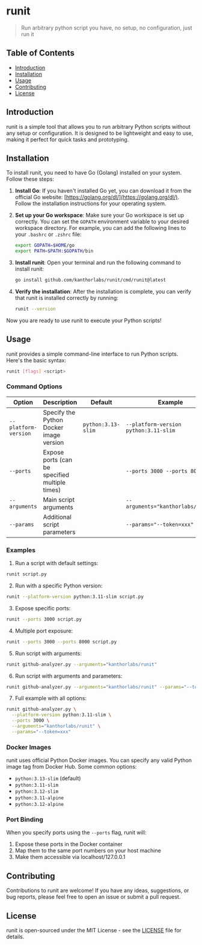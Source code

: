 # runit
> Run arbitrary python script you have, no setup, no configuration, just run it

## Table of Contents
- [Introduction](#introduction)
- [Installation](#installation)
- [Usage](#usage)
- [Contributing](#contributing)
- [License](#license)

## Introduction
runit is a simple tool that allows you to run arbitrary Python scripts without any setup or configuration. It is designed to be lightweight and easy to use, making it perfect for quick tasks and prototyping.

## Installation
To install runit, you need to have Go (Golang) installed on your system. Follow these steps:

1. **Install Go**: If you haven't installed Go yet, you can download it from the official Go website: [https://golang.org/dl/](https://golang.org/dl/). Follow the installation instructions for your operating system.

2. **Set up your Go workspace**: Make sure your Go workspace is set up correctly. You can set the `GOPATH` environment variable to your desired workspace directory. For example, you can add the following lines to your `.bashrc` or `.zshrc` file:
   ```bash
   export GOPATH=$HOME/go
   export PATH=$PATH:$GOPATH/bin
   ```

3. **Install runit**: Open your terminal and run the following command to install runit:
   ```bash
   go install github.com/kanthorlabs/runit/cmd/runit@latest
   ```

4. **Verify the installation**: After the installation is complete, you can verify that runit is installed correctly by running:
   ```bash
   runit --version
   ```

Now you are ready to use runit to execute your Python scripts!

## Usage
runit provides a simple command-line interface to run Python scripts. Here's the basic syntax:

```bash
runit [flags] <script>
```

### Command Options

| Option               | Description                                    | Default            | Example                               |
|----------------------|------------------------------------------------|--------------------|---------------------------------------|
| `--platform-version` | Specify the Python Docker image version        | `python:3.13-slim` | `--platform-version python:3.11-slim` |
| `--ports`            | Expose ports (can be specified multiple times) |                    | `--ports 3000 --ports 8000`           |
| `--arguments`        | Main script arguments                          |                    | `--arguments="kanthorlabs/runit"`     |
| `--params`           | Additional script parameters                   |                    | `--params="--token=xxx"`              |

### Examples

1. Run a script with default settings:
```bash
runit script.py
```

2. Run with a specific Python version:
```bash
runit --platform-version python:3.11-slim script.py
```

3. Expose specific ports:
```bash
runit --ports 3000 script.py
```

4. Multiple port exposure:
```bash
runit --ports 3000 --ports 8000 script.py
```

5. Run script with arguments:
```bash
runit github-analyzer.py --arguments="kanthorlabs/runit"
```

6. Run script with arguments and parameters:
```bash
runit github-analyzer.py --arguments="kanthorlabs/runit" --params="--token=xxx"
```

7. Full example with all options:
```bash
runit github-analyzer.py \
  --platform-version python:3.11-slim \
  --ports 3000 \
  --arguments="kanthorlabs/runit" \
  --params="--token=xxx"
```

### Docker Images
runit uses official Python Docker images. You can specify any valid Python image tag from Docker Hub. Some common options:

- `python:3.13-slim` (default)
- `python:3.11-slim`
- `python:3.12-slim`
- `python:3.11-alpine`
- `python:3.12-alpine`

### Port Binding
When you specify ports using the `--ports` flag, runit will:
1. Expose these ports in the Docker container
2. Map them to the same port numbers on your host machine
3. Make them accessible via localhost/127.0.0.1

## Contributing
Contributions to runit are welcome! If you have any ideas, suggestions, or bug reports, please feel free to open an issue or submit a pull request.

## License
runit is open-sourced under the MIT License - see the [LICENSE](LICENSE) file for details.

